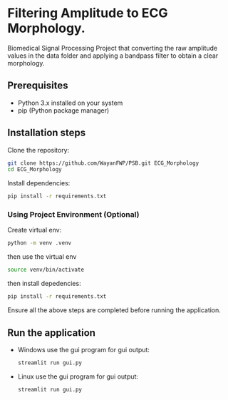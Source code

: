# Filtering Amplitude to ECG Morphology. 

Biomedical Signal Processing Project that converting the raw amplitude values in the data folder and applying a bandpass filter to obtain a clear morphology.

## Prerequisites

- Python 3.x installed on your system
- pip (Python package manager)

## Installation steps
Clone the repository:
 ```bash
 git clone https://github.com/WayanFWP/PSB.git ECG_Morphology
 cd ECG_Morphology
 ```

Install dependencies:
```bash
pip install -r requirements.txt
```

### Using Project Environment (Optional)
Create virtual env:
```bash
python -m venv .venv
``` 
then use the virtual env
```bash 
source venv/bin/activate
```
then install depedencies: 
```bash
pip install -r requirements.txt
```
Ensure all the above steps are completed before running the application.

## Run the application
- Windows
use the gui program for gui output:
    ```bash
    streamlit run gui.py
    ```

- Linux
use the gui program for gui output:
    ```bash
    streamlit run gui.py
    ```